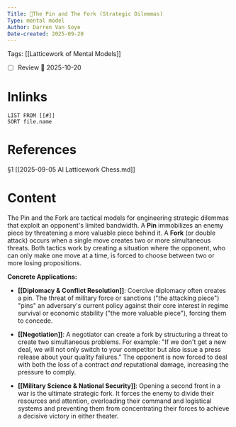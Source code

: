 ```yaml
---
Title: 🧩The Pin and The Fork (Strategic Dilemmas)
Type: mental model 
Author: Darren Van Soye 
Date-created: 2025-09-20
---
```

Tags: [[Latticework of Mental Models]]

- [ ] Review 📅 2025-10-20
    
# Inlinks

```dataview
LIST FROM [[#]]
SORT file.name
```

# References

§1 [[2025-09-05 AI Latticework Chess.md]]

# Content

The Pin and the Fork are tactical models for engineering strategic dilemmas that exploit an opponent's limited bandwidth. A **Pin** immobilizes an enemy piece by threatening a more valuable piece behind it. A **Fork** (or double attack) occurs when a single move creates two or more simultaneous threats. Both tactics work by creating a situation where the opponent, who can only make one move at a time, is forced to choose between two or more losing propositions.

**Concrete Applications:**

- **[[Diplomacy & Conflict Resolution]]**: Coercive diplomacy often creates a pin. The threat of military force or sanctions ("the attacking piece") "pins" an adversary's current policy against their core interest in regime survival or economic stability ("the more valuable piece"), forcing them to concede.
    
- **[[Negotiation]]**: A negotiator can create a fork by structuring a threat to create two simultaneous problems. For example: "If we don't get a new deal, we will not only switch to your competitor but also issue a press release about your quality failures." The opponent is now forced to deal with both the loss of a contract _and_ reputational damage, increasing the pressure to comply.
    
- **[[Military Science & National Security]]**: Opening a second front in a war is the ultimate strategic fork. It forces the enemy to divide their resources and attention, overloading their command and logistical systems and preventing them from concentrating their forces to achieve a decisive victory in either theater.